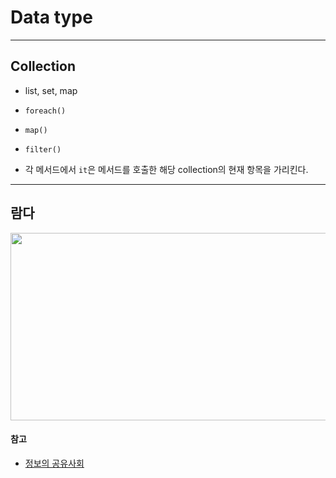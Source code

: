# Data type



-----

## Collection

+ list, set, map

+ `foreach()`

+ `map()`

+ `filter()`

+ 각 메서드에서 `it`은 메서드를 호출한 해당 collection의 현재 항목을 가리킨다.

   

  

-----

## 람다

<img src = "https://user-images.githubusercontent.com/31370590/126889048-f05f320d-aa2a-4dc4-8a83-6a2181f01923.PNG" width = "700" height = "300">



#### 참고

+ [정보의 공유사회](https://ddolcat.tistory.com/557)
